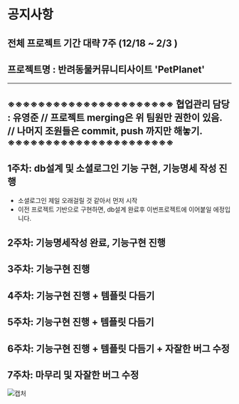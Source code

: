 # 공지사항

## 전체 프로젝트 기간 대략 7주 (12/18 ~ 2/3 )
## 프로젝트명 : 반려동물커뮤니티사이트 'PetPlanet'

---
※※※※※※※※※※※※※※※※※※※※※※
협업관리 담당 : 유영준 
// 프로젝트 merging은 위 팀원만 권한이 있음. 
// 나머지 조원들은 commit, push 까지만 해놓기.
※※※※※※※※※※※※※※※※※※※※※※
---

## 1주차: db설계 및 소셜로그인 기능 구현, 기능명세 작성 진행 
 - 소셜로그인 제일 오래걸릴 것 같아서 먼저 시작
 - 이전 프로젝트 기반으로 구현하면, db설계 완료후 이번프로젝트에 이어붙일 에정입니다.
    
## 2주차: 기능명세작성 완료, 기능구현 진행 

## 3주차: 기능구현 진행 
## 4주차: 기능구현 진행  + 템플릿 다듬기
## 5주차: 기능구현 진행  + 템플릿 다듬기
## 6주차: 기능구현 진행  + 템플릿 다듬기 + 자잘한 버그 수정
## 7주차: 마무리 및 자잘한 버그 수정


![캡처](https://github.com/second-project-team/project_team4/assets/143607484/59e92773-efe2-4199-bad0-f3c55dce5f0c)
